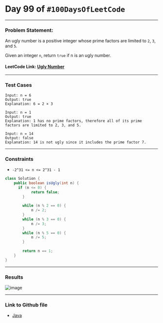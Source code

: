 # Day 99 of `#100DaysOfLeetCode`

___
### Problem Statement:  
An ugly number is a positive integer whose prime factors are limited to `2`, `3`, and `5`.

Given an integer `n`, return `true` if n is an ugly number.


#### LeetCode Link: [Ugly Number](https://leetcode.com/problems/ugly-number/description/)
___


### Test Cases
```
Input: n = 6
Output: true
Explanation: 6 = 2 × 3
```
```
Input: n = 1
Output: true
Explanation: 1 has no prime factors, therefore all of its prime factors are limited to 2, 3, and 5.
```
```
Input: n = 14
Output: false
Explanation: 14 is not ugly since it includes the prime factor 7.
```
___

### Constraints 
* `-2^31 <= n <= 2^31 - 1`

```java
class Solution {
    public boolean isUgly(int n) {
      if (n <= 0) {
            return false;
        }
        
        while (n % 2 == 0) {
            n /= 2;
        }
        while (n % 3 == 0) {
            n /= 3;
        }
        while (n % 5 == 0) {
            n /= 5;
        }
        
        return n == 1;
    }
}
```
___
### Results
![image](https://github.com/studentdevelops/100DaysOfLeetCode/assets/31382363/273fdd31-cfde-4988-956f-1110ac8abb18)

___

### Link to Github file  
* [Java](https://github.com/studentdevelops/100DaysOfLeetCode/blob/aee36581f6b9d13f73653495c36d1c870108ce5b/Day99_Ugly_Number/code.java)
